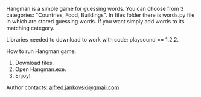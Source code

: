 Hangman is a simple game for guessing words. 
You can choose from 3 categories: "Countries, Food, Buildings".
In files folder there is words.py file in which are stored guessing words. 
If you want simply add words to its matching category.

Libraries needed to download to work with code: playsound == 1.2.2. 

How to run Hangman game.

1. Download files.
2. Open Hangman.exe.
3. Enjoy!

Author contacts:
alfred.jankovski@gmail.com
